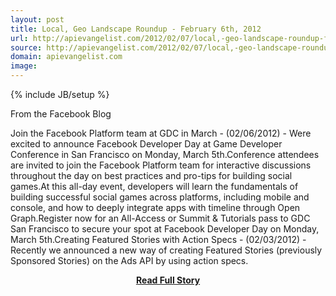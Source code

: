 ```yaml
---
layout: post
title: Local, Geo Landscape Roundup - February 6th, 2012
url: http://apievangelist.com/2012/02/07/local,-geo-landscape-roundup-february-6th,-2012/
source: http://apievangelist.com/2012/02/07/local,-geo-landscape-roundup-february-6th,-2012/
domain: apievangelist.com
image: 
---
```

{% include JB/setup %}<p>From the&nbsp;Facebook&nbsp;Blog

Join the Facebook Platform team at GDC in March&nbsp;- (02/06/2012) - Were excited to announce Facebook Developer Day at Game Developer Conference in San Francisco on Monday, March 5th.Conference attendees are invited to join the Facebook Platform team for interactive discussions throughout the day on best practices and pro-tips for building social games.At this all-day event, developers will learn the fundamentals of building successful social games across platforms, including mobile and console, and how to deeply integrate apps with timeline through Open Graph.Register now for an All-Access or Summit &amp; Tutorials pass to GDC San Francisco to secure your spot at Facebook Developer Day on Monday, March 5th.Creating Featured Stories with Action Specs&nbsp;- (02/03/2012) - Recently we announced a new way of creating Featured Stories (previously Sponsored Stories) on the Ads API by using action specs.</p>
<center><p><a href="http://apievangelist.com/2012/02/07/local,-geo-landscape-roundup-february-6th,-2012/" style='padding:25px; font-sze:18px; font-weight: bold;'>Read Full Story</a></p></center>
